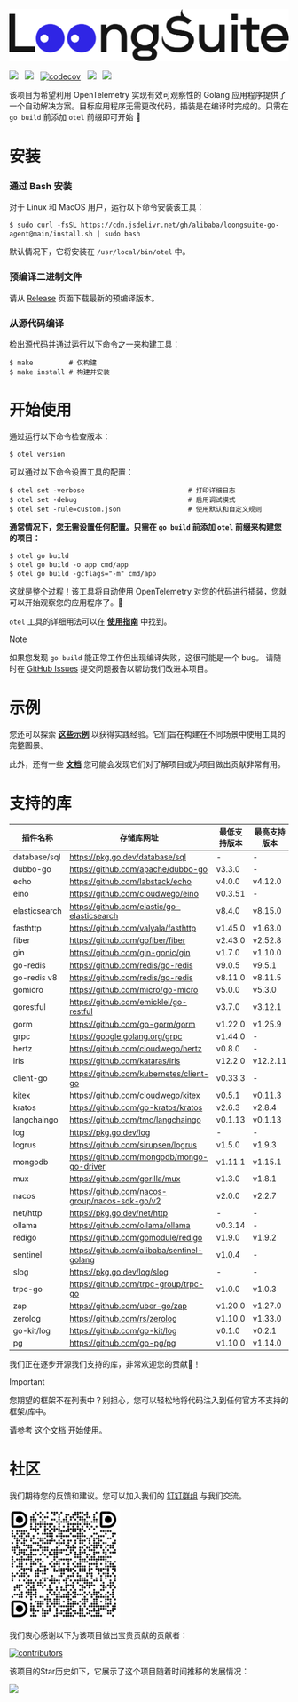 ![](loongsuite.png)

[![](https://shields.io/badge/Docs-English-blue?logo=Read%20The%20Docs)](../README.md) &nbsp;
[![](https://shields.io/badge/Readme-中文-blue?logo=Read%20The%20Docs)](./README_CN.md)  &nbsp;
[![codecov](https://codecov.io/gh/alibaba/loongsuite-go-agent/branch/main/graph/badge.svg)](https://codecov.io/gh/alibaba/loongsuite-go-agent)  &nbsp;
[![](https://shields.io/badge/Aliyun-Commercial-orange?logo=alibabacloud)](https://help.aliyun.com/zh/arms/application-monitoring/getting-started/monitoring-the-golang-applications) &nbsp;
[![](https://img.shields.io/badge/New-Adopter-orange?logo=githubsponsors)](https://github.com/alibaba/loongsuite-go-agent/issues/225) &nbsp;

该项目为希望利用 OpenTelemetry 实现有效可观察性的 Golang 应用程序提供了一个自动解决方案。目标应用程序无需更改代码，插装是在编译时完成的。只需在 `go build` 前添加 `otel` 前缀即可开始 :rocket:

# 安装

### 通过 Bash 安装
对于 Linux 和 MacOS 用户，运行以下命令安装该工具：
```console
$ sudo curl -fsSL https://cdn.jsdelivr.net/gh/alibaba/loongsuite-go-agent@main/install.sh | sudo bash
```
默认情况下，它将安装在 `/usr/local/bin/otel` 中。

### 预编译二进制文件

请从
[Release](https://github.com/alibaba/loongsuite-go-agent/releases)
页面下载最新的预编译版本。

### 从源代码编译

检出源代码并通过运行以下命令之一来构建工具：

```console
$ make         # 仅构建
$ make install # 构建并安装
```

# 开始使用

通过运行以下命令检查版本：
```console
$ otel version
```

可以通过以下命令设置工具的配置：

```console
$ otel set -verbose                          # 打印详细日志
$ otel set -debug                            # 启用调试模式
$ otel set -rule=custom.json                 # 使用默认和自定义规则
```

**通常情况下，您无需设置任何配置。只需在 `go build` 前添加 `otel` 前缀来构建您的项目：**

```console
$ otel go build
$ otel go build -o app cmd/app
$ otel go build -gcflags="-m" cmd/app
```

这就是整个过程！该工具将自动使用 OpenTelemetry 对您的代码进行插装，您就可以开始观察您的应用程序了。:telescope:

`otel` 工具的详细用法可以在 [**使用指南**](./usage.md) 中找到。

> [!NOTE] 
> 如果您发现 `go build` 能正常工作但出现编译失败，这很可能是一个 bug。
> 请随时在
> [GitHub Issues](https://github.com/alibaba/loongsuite-go-agent/issues)
> 提交问题报告以帮助我们改进本项目。

# 示例

您还可以探索 [**这些示例**](../example/) 以获得实践经验。它们旨在构建在不同场景中使用工具的完整图景。

此外，还有一些 [**文档**](./) 您可能会发现它们对了解项目或为项目做出贡献非常有用。

# 支持的库

| 插件名称       | 存储库网址                                      | 最低支持版本           | 最高支持版本     |
|---------------| ---------------------------------------------- |----------------------|-----------------------|
| database/sql  | https://pkg.go.dev/database/sql                | -                    | -                     |
| dubbo-go      | https://github.com/apache/dubbo-go             | v3.3.0               | -                     |
| echo          | https://github.com/labstack/echo               | v4.0.0               | v4.12.0               |
| eino          | https://github.com/cloudwego/eino              | v0.3.51              | -                     |
| elasticsearch | https://github.com/elastic/go-elasticsearch    | v8.4.0               | v8.15.0               |
| fasthttp      | https://github.com/valyala/fasthttp            | v1.45.0              | v1.63.0               |
| fiber         | https://github.com/gofiber/fiber               | v2.43.0              | v2.52.8               |
| gin           | https://github.com/gin-gonic/gin               | v1.7.0               | v1.10.0               |
| go-redis      | https://github.com/redis/go-redis              | v9.0.5               | v9.5.1                |
| go-redis v8   | https://github.com/redis/go-redis              | v8.11.0              | v8.11.5               |
| gomicro       | https://github.com/micro/go-micro              | v5.0.0               | v5.3.0                |
| gorestful     | https://github.com/emicklei/go-restful         | v3.7.0               | v3.12.1               |
| gorm          | https://github.com/go-gorm/gorm                | v1.22.0              | v1.25.9               |
| grpc          | https://google.golang.org/grpc                 | v1.44.0              | -                     |
| hertz         | https://github.com/cloudwego/hertz             | v0.8.0               | -                     |
| iris          | https://github.com/kataras/iris                | v12.2.0              | v12.2.11              |
| client-go     | https://github.com/kubernetes/client-go        | v0.33.3              | -                     |
| kitex         | https://github.com/cloudwego/kitex             | v0.5.1               | v0.11.3               |
| kratos        | https://github.com/go-kratos/kratos            | v2.6.3               | v2.8.4                |
| langchaingo   | https://github.com/tmc/langchaingo             | v0.1.13              | v0.1.13               |
| log           | https://pkg.go.dev/log                         | -                    | -                     |
| logrus        | https://github.com/sirupsen/logrus             | v1.5.0               | v1.9.3                |
| mongodb       | https://github.com/mongodb/mongo-go-driver     | v1.11.1              | v1.15.1               |
| mux           | https://github.com/gorilla/mux                 | v1.3.0               | v1.8.1                |
| nacos         | https://github.com/nacos-group/nacos-sdk-go/v2 | v2.0.0               | v2.2.7                |
| net/http      | https://pkg.go.dev/net/http                    | -                    | -                     |
| ollama        | https://github.com/ollama/ollama               | v0.3.14              | -                     |
| redigo        | https://github.com/gomodule/redigo             | v1.9.0               | v1.9.2                |
| sentinel      | https://github.com/alibaba/sentinel-golang     | v1.0.4               | -                     |
| slog          | https://pkg.go.dev/log/slog                    | -                    | -                     |
| trpc-go       | https://github.com/trpc-group/trpc-go          | v1.0.0               | v1.0.3                |
| zap           | https://github.com/uber-go/zap                 | v1.20.0              | v1.27.0               |
| zerolog       | https://github.com/rs/zerolog                  | v1.10.0              | v1.33.0               |
| go-kit/log    | https://github.com/go-kit/log                  | v0.1.0               | v0.2.1                |
| pg            | https://github.com/go-pg/pg                    | v1.10.0              | v1.14.0               |

我们正在逐步开源我们支持的库，非常欢迎您的贡献💖！

> [!IMPORTANT]
> 您期望的框架不在列表中？别担心，您可以轻松地将代码注入到任何官方不支持的框架/库中。
>
> 请参考 [这个文档](./how-to-add-a-new-rule.md) 开始使用。

# 社区

我们期待您的反馈和建议。您可以加入我们的 [钉钉群组](https://qr.dingtalk.com/action/joingroup?code=v1,k1,GyDX5fUTYnJ0En8MrVbHBYTGUcPXJ/NdsmLODGibd0w=&_dt_no_comment=1&origin=11? )
与我们交流。

<img src="dingtalk.png" height="200">

我们衷心感谢以下为该项目做出宝贵贡献的贡献者：

<a href="https://github.com/alibaba/loongsuite-go-agent/graphs/contributors">
  <img alt="contributors" src="https://contrib.rocks/image?repo=alibaba/loongsuite-go-agent" height="100"/>
</a>

该项目的Star历史如下，它展示了这个项目随着时间推移的发展情况：

<img src="https://api.star-history.com/svg?repos=alibaba/loongsuite-go-agent&type=Date" height="200">
